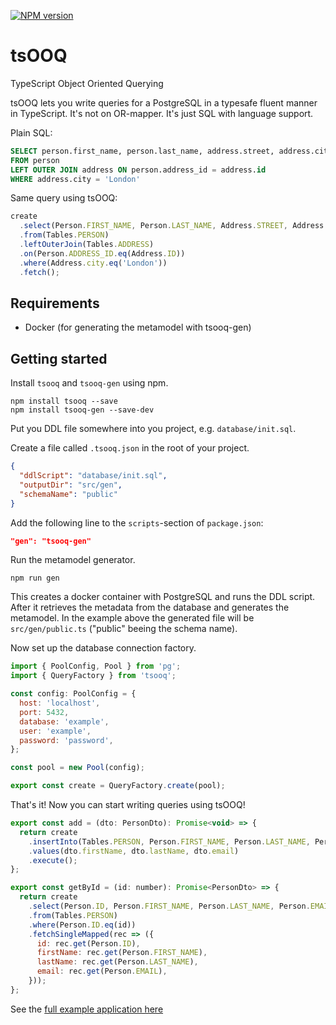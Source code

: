 [![NPM version](https://img.shields.io/npm/v/tsooq.svg?style=flat)](https://www.npmjs.com/package/tsooq)

# tsOOQ

TypeScript Object Oriented Querying

tsOOQ lets you write queries for a PostgreSQL in a typesafe fluent manner in TypeScript. It's not on OR-mapper. It's just SQL with language support. 

Plain SQL:
```sql
SELECT person.first_name, person.last_name, address.street, address.city 
FROM person 
LEFT OUTER JOIN address ON person.address_id = address.id 
WHERE address.city = 'London'
```

Same query using tsOOQ:
```javascript
create
  .select(Person.FIRST_NAME, Person.LAST_NAME, Address.STREET, Address.CITY)
  .from(Tables.PERSON)
  .leftOuterJoin(Tables.ADDRESS)
  .on(Person.ADDRESS_ID.eq(Address.ID))
  .where(Address.city.eq('London'))
  .fetch();
```

## Requirements
- Docker (for generating the metamodel with tsooq-gen)

## Getting started
Install `tsooq` and `tsooq-gen` using npm.
```
npm install tsooq --save
npm install tsooq-gen --save-dev
```
Put you DDL file somewhere into you project, e.g. `database/init.sql`.

Create a file called `.tsooq.json` in the root of your project.
```json
{
  "ddlScript": "database/init.sql",
  "outputDir": "src/gen",
  "schemaName": "public"
}
```
Add the following line to the `scripts`-section of `package.json`:
```json
"gen": "tsooq-gen"
```
Run the metamodel generator.
```
npm run gen
```
This creates a docker container with PostgreSQL and runs the DDL script. After 
it retrieves the metadata from the database and generates the metamodel. In the
example above the generated file will be `src/gen/public.ts` ("public" beeing 
the schema name).

Now set up the database connection factory.
```javascript
import { PoolConfig, Pool } from 'pg';
import { QueryFactory } from 'tsooq';

const config: PoolConfig = {
  host: 'localhost',
  port: 5432,
  database: 'example',
  user: 'example',
  password: 'password',
};

const pool = new Pool(config);

export const create = QueryFactory.create(pool);
```
That's it! Now you can start writing queries using tsOOQ!
```javascript
export const add = (dto: PersonDto): Promise<void> => {
  return create
    .insertInto(Tables.PERSON, Person.FIRST_NAME, Person.LAST_NAME, Person.EMAIL)
    .values(dto.firstName, dto.lastName, dto.email)
    .execute();
};

export const getById = (id: number): Promise<PersonDto> => {
  return create
    .select(Person.ID, Person.FIRST_NAME, Person.LAST_NAME, Person.EMAIL)
    .from(Tables.PERSON)
    .where(Person.ID.eq(id))
    .fetchSingleMapped(rec => ({
      id: rec.get(Person.ID),
      firstName: rec.get(Person.FIRST_NAME),
      lastName: rec.get(Person.LAST_NAME),
      email: rec.get(Person.EMAIL),
    }));
};
```

See the [full example application here](https://github.com/cornholio127/tsooq.example)
